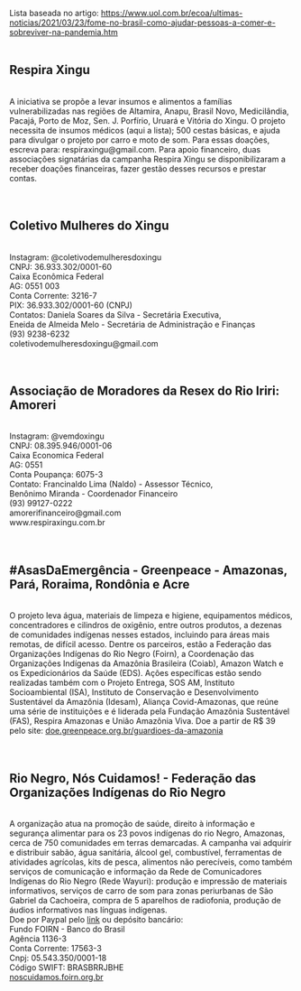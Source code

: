 Lista baseada no artigo: https://www.uol.com.br/ecoa/ultimas-noticias/2021/03/23/fome-no-brasil-como-ajudar-pessoas-a-comer-e-sobreviver-na-pandemia.htm
<br>
<br>
<h2>Respira Xingu</h2><br>
A iniciativa se propõe a levar insumos e alimentos a famílias vulnerabilizadas nas regiões de Altamira, Anapu, Brasil Novo, Medicilândia, Pacajá, Porto de Moz, Sen. J. Porfírio, Uruará e Vitória do Xingu. O projeto necessita de insumos médicos (aqui a lista); 500 cestas básicas, e ajuda para divulgar o projeto por carro e moto de som. Para essas doações, escreva para: respiraxingu@gmail.com. Para apoio financeiro, duas associações signatárias da campanha Respira Xingu se disponibilizaram a receber doações financeiras, fazer gestão desses recursos e prestar contas.<br>
<br>
<br>
<h2>Coletivo Mulheres do Xingu</h2><br>
Instagram: @coletivodemulheresdoxingu<br>
CNPJ: 36.933.302/0001-60<br>
Caixa Econômica Federal<br>
AG: 0551 003<br>
Conta Corrente: 3216-7<br>
PIX: 36.933.302/0001-60 (CNPJ)<br>
Contatos: Daniela Soares da Silva - Secretária Executiva,<br>
Eneida de Almeida Melo - Secretária de Administração e Finanças<br>
(93) 9238-6232<br>
coletivodemulheresdoxingu@gmail.com<br>
<br>
<br>
<h2>Associação de Moradores da Resex do Rio Iriri: Amoreri</h2><br>
Instagram: @vemdoxingu<br>
CNPJ: 08.395.946/0001-06<br>
Caixa Economica Federal <br>
AG: 0551 <br>
Conta Poupança: 6075-3<br>
Contato: Francinaldo Lima (Naldo) - Assessor Técnico, <br>
Benônimo Miranda - Coordenador Financeiro <br>
(93) 99127-0222<br>
amorerifinanceiro@gmail.com<br>
www.respiraxingu.com.br<br>
<br>
<br>
<h2>#AsasDaEmergência - Greenpeace - Amazonas, Pará, Roraima, Rondônia e Acre</h2><br>
O projeto leva água, materiais de limpeza e higiene, equipamentos médicos, concentradores e cilindros de oxigênio, entre outros produtos, a dezenas de comunidades indígenas nesses estados, incluindo para áreas mais remotas, de difícil acesso. Dentre os parceiros, estão a Federação das Organizações Indígenas do Rio Negro (Foirn), a Coordenação das Organizações Indígenas da Amazônia Brasileira (Coiab), Amazon Watch e os Expedicionários da Saúde (EDS). Ações específicas estão sendo realizadas também com o Projeto Entrega, SOS AM, Instituto Socioambiental (ISA), Instituto de Conservação e Desenvolvimento Sustentável da Amazônia (Idesam), Aliança Covid-Amazonas, que reúne uma série de instituições e é liderada pela Fundação Amazônia Sustentável (FAS), Respira Amazonas e União Amazônia Viva. Doe a partir de R$ 39 pelo site: <a href="http://doe.greenpeace.org.br/guardioes-da-amazonia/">doe.greenpeace.org.br/guardioes-da-amazonia</a> <br>
<br>
<br>
<h2>Rio Negro, Nós Cuidamos! - Federação das Organizações Indígenas do Rio Negro</h2><br>
A organização atua na promoção de saúde, direito à informação e segurança alimentar para os 23 povos indígenas do rio Negro, Amazonas, cerca de 750 comunidades em terras demarcadas. A campanha vai adquirir e distribuir sabão, água sanitária, álcool gel, combustível, ferramentas de atividades agrícolas, kits de pesca, alimentos não perecíveis, como também serviços de comunicação e informação da Rede de Comunicadores Indígenas do Rio Negro (Rede Wayuri): produção e impressão de materiais informativos, serviços de carro de som para zonas periurbanas de São Gabriel da Cachoeira, compra de 5 aparelhos de radiofonia, produção de áudios informativos nas línguas indígenas.<br>
Doe por Paypal pelo <a href="http://www.paypal.com/donate/?hosted_button_id=32L9MZZANVMV8&Z3JncnB0=">link</a> ou depósito bancário:<br>
Fundo FOIRN - Banco do Brasil<br>
Agência 1136-3 <br>
Conta Corrente: 17563-3<br>
Cnpj: 05.543.350/0001-18<br>
Código SWIFT: BRASBRRJBHE<br>
<a href="http://noscuidamos.foirn.org.br/">noscuidamos.foirn.org.br</a><br>
<br>
<br>
